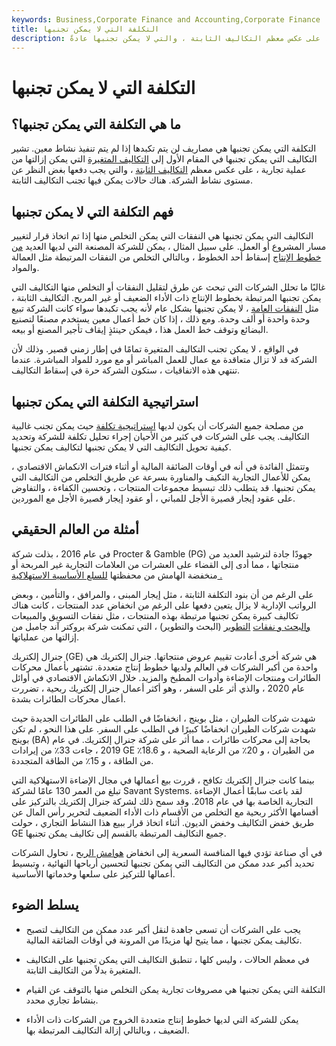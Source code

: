 ```yaml
---
keywords: Business,Corporate Finance and Accounting,Corporate Finance
title: التكلفة التي لا يمكن تجنبها
description: تشير التكلفة التي يمكن تجنبها إلى التكاليف المتغيرة التي يمكن تجنبها ، على عكس معظم التكاليف الثابتة ، والتي لا يمكن تجنبها عادةً.
---
```


# التكلفة التي لا يمكن تجنبها
## ما هي التكلفة التي يمكن تجنبها؟

التكلفة التي يمكن تجنبها هي مصاريف لن يتم تكبدها إذا لم يتم تنفيذ نشاط معين. تشير التكاليف التي يمكن تجنبها في المقام الأول إلى [التكاليف المتغيرة](/variablecost) التي يمكن إزالتها من عملية تجارية ، على عكس معظم [التكاليف الثابتة](/fixedcost) ، والتي يجب دفعها بغض النظر عن مستوى نشاط الشركة. هناك حالات يمكن فيها تجنب التكاليف الثابتة.

## فهم التكلفة التي لا يمكن تجنبها

التكاليف التي يمكن تجنبها هي النفقات التي يمكن التخلص منها إذا تم اتخاذ قرار لتغيير مسار المشروع أو العمل. على سبيل المثال ، يمكن للشركة المصنعة التي لديها العديد [من خطوط الإنتاج](/product-line) إسقاط أحد الخطوط ، وبالتالي التخلص من النفقات المرتبطة مثل العمالة والمواد.

غالبًا ما تحلل الشركات التي تبحث عن طرق لتقليل النفقات أو التخلص منها التكاليف التي يمكن تجنبها المرتبطة بخطوط الإنتاج ذات الأداء الضعيف أو غير المربح. التكاليف الثابتة ، مثل [النفقات العامة](/overhead) ، لا يمكن تجنبها بشكل عام لأنه يجب تكبدها سواء كانت الشركة تبيع وحدة واحدة أو ألف وحدة. ومع ذلك ، إذا كان خط أعمال معين يستخدم مصنعًا لتصنيع البضائع وتوقف خط العمل هذا ، فيمكن حينئذٍ إيقاف تأجير المصنع أو بيعه.

في الواقع ، لا يمكن تجنب التكاليف المتغيرة تمامًا في إطار زمني قصير. وذلك لأن الشركة قد لا تزال متعاقدة مع عمال للعمل المباشر أو مع مورد للمواد المباشرة. عندما تنتهي هذه الاتفاقيات ، ستكون الشركة حرة في إسقاط التكاليف.

## استراتيجية التكلفة التي يمكن تجنبها

من مصلحة جميع الشركات أن يكون لديها [استراتيجية تكلفة](/cost-control) حيث يمكن تجنب غالبية التكاليف. يجب على الشركات في كثير من الأحيان إجراء تحليل تكلفة للشركة وتحديد كيفية تحويل التكاليف التي لا يمكن تجنبها لتكاليف يمكن تجنبها.

وتتمثل الفائدة في أنه في أوقات الضائقة المالية أو أثناء فترات الانكماش الاقتصادي ، يمكن للأعمال التجارية التكيف والمناورة بسرعة عن طريق التخلص من التكاليف التي يمكن تجنبها. قد يتطلب ذلك تبسيط مجموعات المنتجات ، وتحسين الكفاءة ، والتفاوض على عقود إيجار قصيرة الأجل للمباني ، أو عقود إيجار قصيرة الأجل مع الموردين.

## أمثلة من العالم الحقيقي

في عام 2016 ، بذلت شركة Procter & Gamble (PG) جهودًا جادة لترشيد العديد من منتجاتها ، مما أدى إلى القضاء على العشرات من العلامات التجارية غير المربحة أو منخفضة الهامش من محفظتها [للسلع الأساسية الاستهلاكية .](/consumerstaples)

على الرغم من أن بنود التكلفة الثابتة ، مثل إيجار المبنى ، والمرافق ، والتأمين ، وبعض الرواتب الإدارية لا يزال يتعين دفعها على الرغم من انخفاض عدد المنتجات ، كانت هناك تكاليف كبيرة يمكن تجنبها مرتبطة بهذه المنتجات ، مثل نفقات التسويق والمبيعات [والبحث و نفقات](/randd) [التطوير](/randd) (البحث والتطوير) ، التي تمكنت شركة بروكتر آند جامبل من إزالتها من عملياتها.

جنرال إلكتريك (GE) هي شركة أخرى أعادت تقييم عروض منتجاتها. جنرال إلكتريك هي واحدة من أكبر الشركات في العالم ولديها خطوط إنتاج متعددة. تشتهر بأعمال محركات الطائرات ومنتجات الإضاءة وأدوات المطبخ والمزيد. خلال الانكماش الاقتصادي في أوائل عام 2020 ، والذي أثر على السفر ، وهو أكثر أعمال جنرال إلكتريك ربحية ، تضررت أعمال محركات الطائرات بشدة.

شهدت شركات الطيران ، مثل بوينج ، انخفاضًا في الطلب على الطائرات الجديدة حيث شهدت شركات الطيران انخفاضًا كبيرًا في الطلب على السفر. على هذا النحو ، لم تكن بوينج (BA) بحاجة إلى محركات طائرات ، مما أثر على شركة جنرال إلكتريك. في عام 2019 ، جاءت 33٪ من إيرادات GE من الطيران ، و 20٪ من الرعاية الصحية ، و 18.6٪ من الطاقة ، و 15٪ من الطاقة المتجددة.

بينما كانت جنرال إلكتريك تكافح ، قررت بيع أعمالها في مجال الإضاءة الاستهلاكية التي تبلغ من العمر 130 عامًا لشركة Savant Systems. لقد باعت سابقًا أعمال الإضاءة التجارية الخاصة بها في عام 2018. وقد سمح ذلك لشركة جنرال إلكتريك بالتركيز على أقسامها الأكثر ربحية مع التخلص من الأقسام ذات الأداء الضعيف لتحرير رأس المال عن طريق خفض التكاليف وخفض الديون. أثناء اتخاذ قرار ببيع هذا النشاط التجاري ، حولت GE جميع التكاليف المرتبطة بالقسم إلى تكاليف يمكن تجنبها.

في أي صناعة تؤدي فيها المنافسة السعرية إلى انخفاض [هوامش الربح](/profitmargin) ، تحاول الشركات تحديد أكبر عدد ممكن من التكاليف التي يمكن تجنبها لتحسين أرباحها النهائية ، وتبسيط أعمالها للتركيز على سلعها وخدماتها الأساسية.

## يسلط الضوء

- يجب على الشركات أن تسعى جاهدة لنقل أكبر عدد ممكن من التكاليف لتصبح تكاليف يمكن تجنبها ، مما يتيح لها مزيدًا من المرونة في أوقات الضائقة المالية.

- في معظم الحالات ، وليس كلها ، تنطبق التكاليف التي يمكن تجنبها على التكاليف المتغيرة بدلاً من التكاليف الثابتة.

- التكلفة التي يمكن تجنبها هي مصروفات تجارية يمكن التخلص منها بالتوقف عن القيام بنشاط تجاري محدد.

- يمكن للشركة التي لديها خطوط إنتاج متعددة الخروج من الشركات ذات الأداء الضعيف ، وبالتالي إزالة التكاليف المرتبطة بها.

